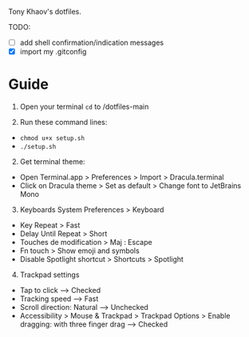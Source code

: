 Tony Khaov's dotfiles.

TODO:

- [ ] add shell confirmation/indication messages
- [x] import my .gitconfig

# Guide

1. Open your terminal `cd` to /dotfiles-main

2. Run these command lines:

- `chmod u+x setup.sh`
- `./setup.sh`

2. Get terminal theme:

- Open Terminal.app > Preferences > Import > Dracula.terminal
- Click on Dracula theme > Set as default > Change font to JetBrains Mono

3. Keyboards System Preferences > Keyboard

- Key Repeat > Fast
- Delay Until Repeat > Short
- Touches de modification > Maj : Escape
- Fn touch > Show emoji and symbols
- Disable Spotlight shortcut > Shortcuts > Spotlight

4. Trackpad settings

- Tap to click --> Checked
- Tracking speed --> Fast
- Scroll direction: Natural --> Unchecked
- Accessibility > Mouse & Trackpad > Trackpad Options > Enable dragging: with three finger drag --> Checked
